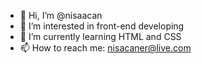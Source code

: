 - 👋 Hi, I’m @nisaacan
- 👀 I’m interested in front-end developing   
- 🌱 I’m currently learning HTML and CSS
- 📫 How to reach me: nisacaner@live.com

<!---
nisaacan/nisaacan is a ✨ special ✨ repository because its `README.md` (this file) appears on your GitHub profile.
You can click the Preview link to take a look at your changes.
--->
